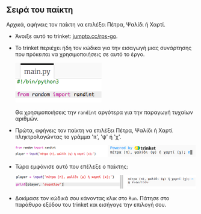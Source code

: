 ## Σειρά του παίκτη

Αρχικά, αφήνεις τον παίκτη να επιλέξει Πέτρα, Ψαλίδι ή Χαρτί.

+ Άνοιξε αυτό το trinket: <a href="http://jumpto.cc/rps-go" target="_blank">jumpto.cc/rps-go</a>.

+ Το trinket περιέχει ήδη τον κώδικα για την εισαγωγή μιας συνάρτησης που πρόκειται να χρησιμοποιήσεις σε αυτό το έργο.
    
    ![screenshot](images/rps-imports.png)
    
    Θα χρησιμοποιήσεις την `randint` αργότερα για την παραγωγή τυχαίων αριθμών.

+ Πρώτα, αφήνεις τον παίκτη να επιλέξει Πέτρα, Ψαλίδι ή Χαρτί πληκτρολογώντας το γράμμα 'π', 'ψ' ή 'χ'.
    
    ![screenshot](images/rps-input.png)

+ Τώρα εμφάνισε αυτό που επέλεξε ο παίκτης:
    
    ![screenshot](images/rps-player.png)

+ Δοκίμασε τον κώδικά σου κάνοντας κλικ στο `Run`. Πάτησε στο παράθυρο εξόδου του trinket και εισήγαγε την επιλογή σου.